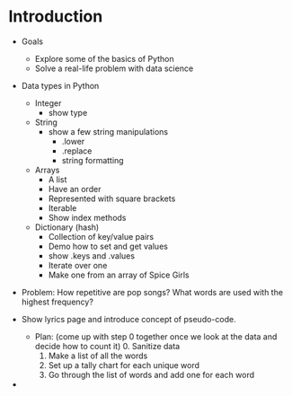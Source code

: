# Introduction

- Goals
    - Explore some of the basics of Python
    - Solve a real-life problem with data science




- Data types in Python
    - Integer
        - show type
    - String
        - show a few string manipulations
            - .lower
            - .replace
            - string formatting
    - Arrays
        - A list
        - Have an order
        - Represented with square brackets
        - Iterable
        - Show index methods
    - Dictionary (hash)
        - Collection of key/value pairs
        - Demo how to set and get values
        - show .keys and .values
        - Iterate over one
        - Make one from an array of Spice Girls


- Problem:  How repetitive are pop songs?  What words are used with the highest frequency?

- Show lyrics page and introduce concept of pseudo-code.  
    - Plan:
        (come up with step 0 together once we look at the data and decide how to count it)
        0.  Sanitize data
        1.  Make a list of all the words
        2.  Set up a tally chart for each unique word
        3.  Go through the list of words and add one for each word

- 